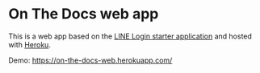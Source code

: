 # On The Docs web app

This is a web app based on the [LINE Login starter application](https://github.com/line/line-login-starter) and hosted with [Heroku](https://www.heroku.com/).

Demo: https://on-the-docs-web.herokuapp.com/
